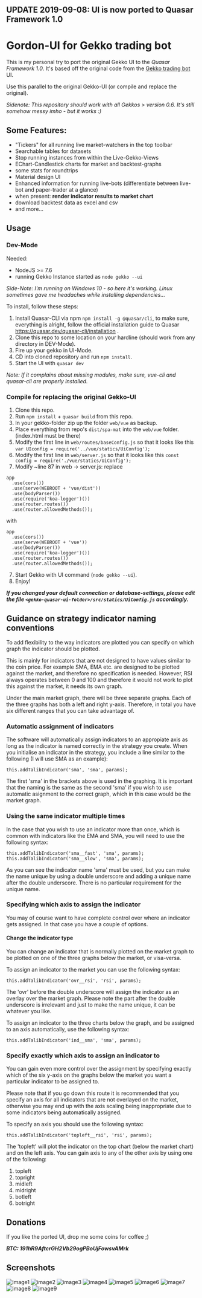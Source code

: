 ## UPDATE 2019-09-08: UI is now ported to Quasar Framework 1.0 ##
# Gordon-UI for Gekko trading bot

This is my personal try to port the original Gekko UI to the *Quasar Framework 1.0*.
It's based off the original code from the [Gekko trading bot](https://gekko.wizb.it/) UI.

Use this parallel to the original Gekko-UI (or compile and replace the original).

*Sidenote: This repository should work with all Gekkos > version 0.6. It's still somehow messy imho - but it works :)*

## Some Features:
- "Tickers" for all running live market-watchers in the top toolbar
- Searchable tables for datasets
- Stop running instances from within the Live-Gekko-Views
- EChart-Candlestick charts for market and backtest-graphs
- some stats for roundtrips
- Material design UI
- Enhanced information for running live-bots (differentiate between live-bot and paper-trader at a glance)
- when present: **render indicator results to market chart**
- download backtest data as excel and csv
- and more...

## Usage

### Dev-Mode
Needed:
  - NodeJS >= 7.6
  - running Gekko Instance started as `node gekko --ui`

*Side-Note: I'm running on Windows 10 - so here it's working. Linux sometimes gave me headaches while installing dependencies...*

To install, follow these steps:

1. Install Quasar-CLI via npm `npm install -g @quasar/cli`, to make sure, everything is alright, follow the official installation guide to Quasar https://quasar.dev/quasar-cli/installation .
2. Clone this repo to some location on your hardline (should work from any directory in DEV-Mode).
3. Fire up your gekko in UI-Mode.
4. CD into cloned repository and run `npm install`.
5. Start the UI with `quasar dev`

*Note: If it complains about missing modules, make sure, vue-cli and quasar-cli are properly installed.*

### Compile for replacing the original Gekko-UI
1. Clone this repo.
2. Run `npm install` + ```quasar build``` from this repo.
2. In your gekko-folder zip up the folder `web/vue` as backup.
3. Place everything from repo's `dist/spa-mat` into the `web/vue` folder. (index.html must be there)
4. Modify the first line in `web/routes/baseConfig.js` so that it looks like this `var UIconfig = require('../vue/statics/UiConfig');`
5. Modify the first line in `web/server.js` so that it looks like this `const config = require('./vue/statics/UiConfig');`
6. Modify ~line 87 in web -> server.js:
replace
```
app
  .use(cors())
  .use(serve(WEBROOT + 'vue/dist'))
  .use(bodyParser())
  .use(require('koa-logger')())
  .use(router.routes())
  .use(router.allowedMethods());
```
with
```
app
  .use(cors())
  .use(serve(WEBROOT + 'vue'))
  .use(bodyParser())
  .use(require('koa-logger')())
  .use(router.routes())
  .use(router.allowedMethods());
```
7. Start Gekko with UI command (`node gekko --ui`).
8. Enjoy!

***If you changed your default connection or database-settings, please edit the file ***`<gekko-quasar-ui-folder>/src/statics/UiConfig.js`*** accordingly.***

## Guidance on strategy indicator naming conventions

To add flexibility to the way indicators are plotted you can specify on which graph the indicator should be plotted.

This is mainly for indicators that are not designed to have values similar to the coin price. For example SMA, EMA etc. are designed to be plotted against the market, and therefore no specification is needed. However, RSI always operates between 0 and 100 and therefore it would not work to plot this against the market, it needs its own graph.

Under the main market graph, there will be three separate graphs. Each of the three graphs has both a left and right y-axis. Therefore, in total you have six different ranges that you can take advantage of.

### Automatic assignment of indicators

The software will automatically assign indicators to an appropiate axis as long as the indicator is named correctly in the strategy you create. When you initialise an indicator in the strategy, you include a line similar to the following (I will use SMA as an example):

    this.addTalibIndicator('sma', 'sma', params);

The first 'sma'  in the brackets above is used in the graphing. It is important that the naming is the same as the second 'sma' if you wish to use automatic asignment to the correct graph, which in this case would be the market graph.

### Using the same indicator multiple times

In the case that you wish to use an indicator more than once, which is common with indicators like the EMA and SMA, you will need to use the following syntax:

    this.addTalibIndicator('sma__fast', 'sma', params);
    this.addTalibIndicator('sma__slow', 'sma', params);

As you can see the indicator name 'sma' must be used, but you can make the name unique by using a double underscore and adding a unique name after the double underscore. There is no particular requirement for the unique name.

### Specifying which axis to assign the indicator

You may of course want to have complete control over where an indicator gets assigned. In that case you have a couple of options.

#### Change the indicator type

You can change an indicator that is normally plotted on the market graph to be plotted on one of the three graphs below the market, or visa-versa.

To assign an indicator to the market you can use the following syntax:

    this.addTalibIndicator('ovr__rsi', 'rsi', params);

The 'ovr' before the double underscore will assign the indicator as an overlay over the market graph. Please note the part after the double underscore is irrelevant and just to make the name unique, it can be whatever you like.

To assign an indicator to the three charts below the graph, and be assigned to an axis automatically, use the following syntax:

    this.addTalibIndicator('ind__sma', 'sma', params);

### Specify exactly which axis to assign an indicator to

You can gain even more control over the assignment by specifying exactly which of the six y-axis on the graphs below the market you want a particular indicator to be assigned to.

Please note that if you go down this route it is recommended that you specify an axis for all indicators that are not overlayed on the market, otherwise you may end up with the axis scaling being inappropriate due to some indicators being automatically assigned.

To specify an axis you should use the following syntax:

    this.addTalibIndicator('topleft__rsi', 'rsi', params);

The 'topleft' will plot the indicator on the top chart (below the market chart) and on the left axis. You can gain axis to any of the other axis by using one of the following:

1. topleft
2. topright
3. midleft
4. midright
5. botleft
6. botright

## Donations

If you like the ported UI, drop me some coins for coffee ;)

***BTC: 191hR9AftcrGH2Vb29ogPBoUjFowsvAMrk***

## Screenshots

![image1](img/gekko-quasar-1.png?raw=true "Screenshot 1")
![image2](img/gekko-quasar-2.png?raw=true "Screenshot 2")
![image3](img/gekko-quasar-3.png?raw=true "Screenshot 3")
![image4](img/gekko-quasar-4.png?raw=true "Screenshot 4")
![image5](img/gekko-quasar-5.png?raw=true "Screenshot 5")
![image6](img/gekko-quasar-6.png?raw=true "Screenshot 6")
![image7](img/gekko-quasar-7.png?raw=true "Screenshot 7")
![image8](img/gekko-quasar-8.png?raw=true "Screenshot 8")
![image9](img/gekko-quasar-9.png?raw=true "Screenshot 9")

